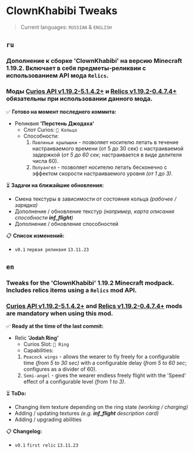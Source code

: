 # ClownKhabibi Tweaks
> Current languages: `RUSSIAN` & `ENGLISH`

## `ru`
### Дополнение к сборке 'ClownKhabibi' на версию Minecraft 1.19.2. Включает в себя предметы-реликвии с использованием API мода `Relics`.

### Моды [Curios API v1.19.2-5.1.4.2+](https://www.curseforge.com/minecraft/mc-mods/curios) и [Relics v1.19.2-0.4.7.4+](https://www.curseforge.com/minecraft/mc-mods/relics-mod) обязательны при использовании данного мода.

✅ **Готово на момент последнего коммита:**
- Реликвия **'Перстень Джодаха'**
   - Слот Curios: `💍 Кольцо`
   - Способности:
     1) `Павлиньи крылышки` - позволяет носителю летать в течение настраиваемого времени (от 5 до 30 сек) с настраиваемой задержкой (_от 5 до 60 сек_; настраивается в виде делителя числа 60).
     2) `Полуангел` - позволяет носителю летать бесконечно с эффектом скорости настраиваемого уровня _(от 1 до 3)_.

⏳ **Задачи на ближайшие обновления:**
- Смена текстуры в зависимости от состояния кольца _(рабочее / зарядка)_
- Дополнение / обновление текстур _(например, карта описания способности **inf_flight**)_
- Дополнение / обновление способностей

📋 **Список изменений:**

- `v0.1` `первая реликвия` `13.11.23`

## `en`
### Tweaks for the 'ClownKhabibi' 1.19.2 Minecraft modpack. Includes relics items using a `Relics` mod API.

### [Curios API v1.19.2-5.1.4.2+](https://www.curseforge.com/minecraft/mc-mods/curios) and [Relics v1.19.2-0.4.7.4+](https://www.curseforge.com/minecraft/mc-mods/relics-mod) mods are mandatory when using this mod.

✅ **Ready at the time of the last commit:**
- Relic **'Jodah Ring'**
   - Curios Slot: `💍 Ring`
   - Capabilities:
   1) `Peacock wings` - allows the wearer to fly freely for a configurable time _(from 5 to 30 sec)_ with a configurable delay (_from 5 to 60 sec_; configures as a divider of 60).
   2) `Semi-angel` - gives the wearer endless freely flight with the 'Speed' effect of a configurable level _(from 1 to 3)_.

⏳ **ToDo:**
- Changing item texture depending on the ring state _(working / charging)_
- Adding / updating textures _(e.g. **inf_flight** description card)_
- Adding / upgrading abilities

📋 **Changelog:**

- `v0.1` `first relic` `13.11.23`
